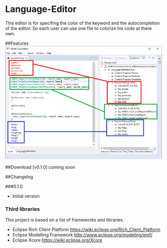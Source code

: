 # Language-Editor
This editor is for specifing the color of the keyword and the autocompletion of the editor. So each user can use one file to colorize his code at there own.

##Features
![Key Highlighting](https://github.com/chqu1012/Language-Editor/blob/master/de.dc.editor.lang.wiki/key-highlighting.png "Key Highlighting")

##Download
[v0.1.0] coming soon

##Changelog

###0.1.0
* Initial version

### Third libraries
This project is based on a list of frameworks and libraries.
* Eclipse Rich Client Platform https://wiki.eclipse.org/Rich_Client_Platform
* Eclipse Modelling Framework http://www.eclipse.org/modeling/emf/
* Eclipse Xcore https://wiki.eclipse.org/Xcore
